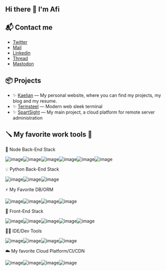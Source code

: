 ## Hi there 👋 I'm Afi

## 📬 Contact me

- [Twitter](https://twitter.com/dev_afi)
- [Mail](mailto:aconique@gmail.com)
- [Linkedin](https://www.linkedin.com/in/kaelianbaudelet)
- [Thread](https://www.threads.net/@kaelian.baudelet)
- [Mastodon](https://mastodon.social/kaelian)

## 📦 Projects

- ✨ [Kaelian](https://kaelian.dev) — My personal website, where you can find my projects, my blog and my resume.
- ✨ [Termsteel](https://github.com/afi-dev/Termsteel) — Modern web sleek terminal
- ✨ [SpartSight](https://spartsight.com) — My main project, a cloud platform for remote server administration



## 🪛 My favorite work tools 💖

🔮 Node Back-End Stack

![image](https://camo.githubusercontent.com/796db300af930c2a44ea729c4550eb38a45df38cd3d42b256f2a07b149484dec/68747470733a2f2f696d672e736869656c64732e696f2f62616467652f4e6f64652532306a732d3333393933333f7374796c653d666f722d7468652d6261646765266c6f676f3d6e6f6465646f746a73266c6f676f436f6c6f723d7768697465)![image](https://camo.githubusercontent.com/b6c08869da57004f4e605da3b92bbe0f1a683ccc2c4dbe3fa195c3a98cf3e61c/68747470733a2f2f696d672e736869656c64732e696f2f62616467652f6e6578742532306a732d3030303030303f7374796c653d666f722d7468652d6261646765266c6f676f3d6e657874646f746a73266c6f676f436f6c6f723d7768697465)![image](https://camo.githubusercontent.com/6c3957842901e5baa389f3bb8758c8966683333b28493013062fcab5fab645e7/68747470733a2f2f696d672e736869656c64732e696f2f62616467652f52656163742d3230323332413f7374796c653d666f722d7468652d6261646765266c6f676f3d7265616374266c6f676f436f6c6f723d363144414642)![image](https://camo.githubusercontent.com/c6c10b90ecb83796368b6defbb7bef91d8931834db78c9a5ea4f9846407c11ec/68747470733a2f2f696d672e736869656c64732e696f2f62616467652f6e7578742532306a732d3030433538453f7374796c653d666f722d7468652d6261646765266c6f676f3d6e757874646f746a73266c6f676f436f6c6f723d7768697465)![image](https://camo.githubusercontent.com/5f8fe05c1919e2f14b46a190afadf12ebfb7447c5c48d69740a93ded9b2754d1/68747470733a2f2f696d672e736869656c64732e696f2f62616467652f5675652532306a732d3335343935453f7374796c653d666f722d7468652d6261646765266c6f676f3d767565646f746a73266c6f676f436f6c6f723d344643303844)![image](https://camo.githubusercontent.com/00daf8b23aea22f224602a0a00b71525cc8dbadbc831c398978573f9d2519f9d/68747470733a2f2f696d672e736869656c64732e696f2f62616467652f61646f6e69732532306a732d3232303035323f7374796c653d666f722d7468652d6261646765266c6f676f3d61646f6e69736a73266c6f676f436f6c6f723d7768697465)

💡 Python Back-End Stack

![image](https://camo.githubusercontent.com/bb64b34d04a01cfa79658e2704085740d88e209c21905d0f5b55ebc87a83aa3a/68747470733a2f2f696d672e736869656c64732e696f2f62616467652f507974686f6e2d4646443433423f7374796c653d666f722d7468652d6261646765266c6f676f3d707974686f6e266c6f676f436f6c6f723d626c7565)![image](https://camo.githubusercontent.com/a07a8d56a46617a2281448edd7c3b1bcb9cb264b74ab4600c194c29977fd1352/68747470733a2f2f696d672e736869656c64732e696f2f62616467652f466c61736b2d3030303030303f7374796c653d666f722d7468652d6261646765266c6f676f3d666c61736b266c6f676f436f6c6f723d7768697465)![image](https://camo.githubusercontent.com/d9fcef32b07a52e62acde87c779d3a33b6c0d7111149031c2cef1ec24f9c802c/68747470733a2f2f696d672e736869656c64732e696f2f62616467652f666173746170692d3130393938393f7374796c653d666f722d7468652d6261646765266c6f676f3d46415354415049266c6f676f436f6c6f723d7768697465)

⚡ My Favorite DB/ORM

![image](https://camo.githubusercontent.com/1c117ef68aaeafe875714e3c7074b4c66474c7c13d1702c91509e51763a133d7/68747470733a2f2f696d672e736869656c64732e696f2f62616467652f507269736d612d3339383243453f7374796c653d666f722d7468652d6261646765266c6f676f3d507269736d61266c6f676f436f6c6f723d7768697465)![image](https://camo.githubusercontent.com/4188b4311cec7013ad7c8a1e6af9b5619d2831ee35640081d21be4b6368909cf/68747470733a2f2f696d672e736869656c64732e696f2f62616467652f53757061626173652d3138313831383f7374796c653d666f722d7468652d6261646765266c6f676f3d7375706162617365266c6f676f436f6c6f723d7768697465)![image](https://camo.githubusercontent.com/5c675f5452920ec5d27c151c9c8da848754ebf1064226745c55b07bead76223c/68747470733a2f2f696d672e736869656c64732e696f2f62616467652f4d6172696144422d3030333534353f7374796c653d666f722d7468652d6261646765266c6f676f3d6d617269616462266c6f676f436f6c6f723d7768697465)![image](https://camo.githubusercontent.com/6854ba9612c2cb025e7c65445787d93f6436d4691303601506e0bc28be2ae9b8/68747470733a2f2f696d672e736869656c64732e696f2f62616467652f506f737467726553514c2d3331363139323f7374796c653d666f722d7468652d6261646765266c6f676f3d706f737467726573716c266c6f676f436f6c6f723d7768697465)

🎨 Front-End Stack

![image](https://camo.githubusercontent.com/bfe6a48836e87b13a16f1f56f88fee428475c2ac29247992ec9b8bcc7154f881/68747470733a2f2f696d672e736869656c64732e696f2f62616467652f48544d4c352d4533344632363f7374796c653d666f722d7468652d6261646765266c6f676f3d68746d6c35266c6f676f436f6c6f723d7768697465)![image](https://camo.githubusercontent.com/472c222e8f240a48ae51cd9b082a1b857be809dcd851a25150890c2da50c13a5/68747470733a2f2f696d672e736869656c64732e696f2f62616467652f435353332d3135373242363f7374796c653d666f722d7468652d6261646765266c6f676f3d63737333266c6f676f436f6c6f723d7768697465)![image](https://camo.githubusercontent.com/77a94341662845d3740986b84d8219c0fd4a0a9e4af8e5411c24cec0faee2129/68747470733a2f2f696d672e736869656c64732e696f2f62616467652f4a6176615363726970742d3332333333303f7374796c653d666f722d7468652d6261646765266c6f676f3d6a617661736372697074266c6f676f436f6c6f723d463744463145)![image](https://camo.githubusercontent.com/6c62369c4e99b8a15e8bc2252842ba29e6af1a870849ba36b78e534304113437/68747470733a2f2f696d672e736869656c64732e696f2f62616467652f5461696c77696e645f4353532d3338423241433f7374796c653d666f722d7468652d6261646765266c6f676f3d7461696c77696e642d637373266c6f676f436f6c6f723d7768697465)![image](https://camo.githubusercontent.com/70da6a3b1b5bd93136b15472040020036f64c676d09cdc276d6c1f6a33bab080/68747470733a2f2f696d672e736869656c64732e696f2f62616467652f73686164636e25324675692d3030303030303f7374796c653d666f722d7468652d6261646765266c6f676f3d73686164636e7569266c6f676f436f6c6f723d7768697465)

👨‍💻 IDE/Dev Tools

![image](https://camo.githubusercontent.com/fcf9f1ae7ca5c1edecf6711a7cde16c8ffc7d8449714c3c81da40df526b72eaa/68747470733a2f2f696d672e736869656c64732e696f2f62616467652f5653436f64652d3030373844343f7374796c653d666f722d7468652d6261646765266c6f676f3d76697375616c25323073747564696f253230636f6465266c6f676f436f6c6f723d7768697465)![image](https://camo.githubusercontent.com/5cc4ab29502a55973eaef1d81440ecbf7540bb595df4087f41120c1190844650/68747470733a2f2f696d672e736869656c64732e696f2f62616467652f57656253746f726d2d3030303030303f7374796c653d666f722d7468652d6261646765266c6f676f3d57656253746f726d266c6f676f436f6c6f723d7768697465)![image](https://camo.githubusercontent.com/4cbce2909b02f8cb6e6afe3bfc7d44cf5c033756920e6714f1e9191819296886/68747470733a2f2f696d672e736869656c64732e696f2f62616467652f5079436861726d2d3030303030302e7376673f267374796c653d666f722d7468652d6261646765266c6f676f3d5079436861726d266c6f676f436f6c6f723d7768697465)![image](https://camo.githubusercontent.com/e0aa4b3bb9af7d3610dd65656751f3940ef645e1e3e5ff727abecec2accfb31b/68747470733a2f2f696d672e736869656c64732e696f2f62616467652f506f73746d616e2d4646364333373f7374796c653d666f722d7468652d6261646765266c6f676f3d506f73746d616e266c6f676f436f6c6f723d7768697465)

☁️ My favorite Cloud Platform/CI/CDN


![image](https://camo.githubusercontent.com/50b18ee9e164b6cd199ec123eb29650789988f432ab3d708d124f8ce80cfa5bb/68747470733a2f2f696d672e736869656c64732e696f2f62616467652f4f7261636c652d4638303030303f7374796c653d666f722d7468652d6261646765266c6f676f3d4f7261636c65266c6f676f436f6c6f723d7768697465)![image](https://camo.githubusercontent.com/57cd32f149da9258505c0d13264920fdd2872f8a916c2fb20ea374a6e7067ea3/68747470733a2f2f696d672e736869656c64732e696f2f62616467652f4f5648253230436c6f75642d3132334636443f7374796c653d666f722d7468652d6261646765266c6f676f3d6f7668266c6f676f436f6c6f723d7768697465)![image](https://camo.githubusercontent.com/93f6215b7bf780219eeccc6782d68757ce66461434e139e7adc661bb85a6cb10/68747470733a2f2f696d672e736869656c64732e696f2f62616467652f436c6f7564696e6172792d3334343843353f7374796c653d666f722d7468652d6261646765266c6f676f3d436c6f7564696e617279266c6f676f436f6c6f723d7768697465)![image](https://camo.githubusercontent.com/099f2ec73a69b674b7d554de71cefcd32e53662de0785cc8190eb7bfdaefad1c/68747470733a2f2f696d672e736869656c64732e696f2f62616467652f56657263656c2d3030303030303f7374796c653d666f722d7468652d6261646765266c6f676f3d76657263656c266c6f676f436f6c6f723d7768697465)
